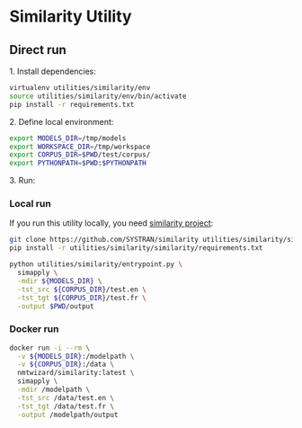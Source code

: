 # Similarity Utility

## Direct run

1\. Install dependencies:

```bash
virtualenv utilities/similarity/env
source utilities/similarity/env/bin/activate
pip install -r requirements.txt
```

2\. Define local environment:

```bash
export MODELS_DIR=/tmp/models
export WORKSPACE_DIR=/tmp/workspace
export CORPUS_DIR=$PWD/test/corpus/
export PYTHONPATH=$PWD:$PYTHONPATH
```

3\. Run:

### Local run

If you run this utility locally, you need [similarity project](https://github.com/SYSTRAN/similarity):
```bash
git clone https://github.com/SYSTRAN/similarity utilities/similarity/similarity
pip install -r utilities/similarity/similarity/requirements.txt
```

```bash
python utilities/similarity/entrypoint.py \
  simapply \
  -mdir ${MODELS_DIR} \
  -tst_src ${CORPUS_DIR}/test.en \
  -tst_tgt ${CORPUS_DIR}/test.fr \
  -output $PWD/output
```

### Docker run

```bash
docker run -i --rm \
  -v ${MODELS_DIR}:/modelpath \
  -v ${CORPUS_DIR}:/data \
  nmtwizard/similarity:latest \
  simapply \
  -mdir /modelpath \
  -tst_src /data/test.en \
  -tst_tgt /data/test.fr \
  -output /modelpath/output
```

